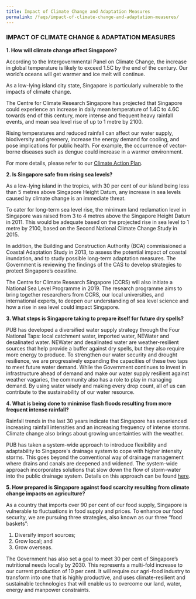 ```yaml
---
title: Impact of Climate Change and Adaptation Measures
permalink: /faqs/impact-of-climate-change-and-adaptation-measures/
---
```


### IMPACT OF CLIMATE CHANGE & ADAPTATION MEASURES

**1. How will climate change affect Singapore?**

According to the Intergovernmental Panel on Climate Change, the increase in global temperature is likely to exceed 1.5C by the end of the century. Our world’s oceans will get warmer and ice melt will continue.

As a low-lying island city state, Singapore is particularly vulnerable to the impacts of climate change.

The Centre for Climate Research Singapore has projected that Singapore could experience an increase in daily mean temperature of 1.4C to 4.6C towards end of this century, more intense and frequent heavy rainfall events, and mean sea level rise of up to 1 metre by 2100.

Rising temperatures and reduced rainfall can affect our water supply, biodiversity and greenery, increase the energy demand for cooling, and pose implications for public health. For example, the occurrence of vector-borne diseases such as dengue could increase in a warmer environment.

For more details, please refer to our [<a href="/docs/default-source/publications/take-action-today-for-a-carbon-efficient-singapore.pdf" target="_blank">Climate Action Plan</a>](/docs/default-source/publications/take-action-today-for-a-carbon-efficient-singapore.pdf).

**2. Is Singapore safe from rising sea levels?**

As a low-lying island in the tropics, with 30 per cent of our island being less than 5 metres above Singapore Height Datum, any increase in sea levels caused by climate change is an immediate threat.

To cater for long-term sea level rise, the minimum land reclamation level in Singapore was raised from 3 to 4 metres above the Singapore Height Datum in 2011. This would be adequate based on the projected rise in sea level to 1 metre by 2100, based on the Second National Climate Change Study in 2015. 

In addition, the Building and Construction Authority (BCA) commissioned a Coastal Adaptation Study in 2013, to assess the potential impact of coastal inundation, and to study possible long-term adaptation measures. The Government is reviewing the findings of the CAS to develop strategies to protect Singapore’s coastline.

The Centre for Climate Research Singapore (CCRS) will also initiate a National Sea Level Programme in 2019. The research programme aims to bring together researchers from CCRS, our local universities, and international experts, to deepen our understanding of sea level science and how a rise in sea level could impact Singapore. 

**3. What steps is Singapore taking to prepare itself for future dry spells?**

PUB has developed a diversified water supply strategy through the Four National Taps: local catchment water, imported water, NEWater and desalinated water. NEWater and desalinated water are weather-resilient sources that help provide a buffer against dry spells, but they also require more energy to produce. To strengthen our water security and drought resilience, we are progressively expanding the capacities of these two taps to meet future water demand. While the Government continues to invest in infrastructure ahead of demand and make our water supply resilient against weather vagaries, the community also has a role to play in managing demand. By using water wisely and making every drop count, all of us can contribute to the sustainability of our water resource.

**4. What is being done to minimise flash floods resulting from more frequent intense rainfall?**

Rainfall trends in the last 30 years indicate that Singapore has experienced increasing rainfall intensities and an increasing frequency of intense storms. Climate change also brings about growing uncertainties with the weather. 

PUB has taken a system-wide approach to introduce flexibility and adaptability to Singapore's drainage system to cope with higher intensity storms. This goes beyond the conventional way of drainage management where drains and canals are deepened and widened. The system-wide approach incorporates solutions that slow down the flow of storm-water into the public drainage system. Details on this approach can be found [<a href="https://www.pub.gov.sg/drainage/stormwatermanagement" target="_blank">here</a>](https://www.pub.gov.sg/drainage/stormwatermanagement).

**5. How prepared is Singapore against food scarcity resulting from climate change impacts on agriculture?**

As a country that imports over 90 per cent of our food supply, Singapore is vulnerable to fluctuations in food supply and prices. To enhance our food security, we are pursuing three strategies, also known as our three “food baskets”:

1.	Diversify import sources;
2.	Grow local; and
3.	Grow overseas.

The Government has also set a goal to meet 30 per cent of Singapore’s nutritional needs locally by 2030. This represents a multi-fold increase to our current production of 10 per cent. It will require our agri-food industry to transform into one that is highly productive, and uses climate-resilient and sustainable technologies that will enable us to overcome our land, water, energy and manpower constraints.

